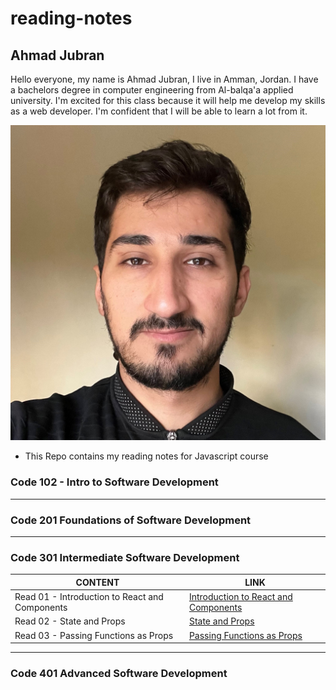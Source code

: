 # reading-notes

## Ahmad Jubran

Hello everyone,
my name is Ahmad Jubran, I live in Amman, Jordan. I have a bachelors degree in computer engineering from Al-balqa'a applied university. I'm excited for this class because it will help me develop my skills as a web developer. I'm confident that I will be able to learn a lot from it.

![Me!](img/AhmadPhoto.jpg)

- This Repo contains my reading notes for Javascript course

### Code 102 - Intro to Software Development

---

### Code 201 Foundations of Software Development

---

### Code 301 Intermediate Software Development

| CONTENT                                        | LINK                                                             |
| ---------------------------------------------- | ---------------------------------------------------------------- |
| Read 01 - Introduction to React and Components | [Introduction to React and Components](Code301/Read01/README.md) |
| Read 02 - State and Props                      | [State and Props](Code301/Read02/README.md)                      |
| Read 03 - Passing Functions as Props           | [Passing Functions as Props](Code301/Read03/README.md)           |

---

### Code 401 Advanced Software Development
